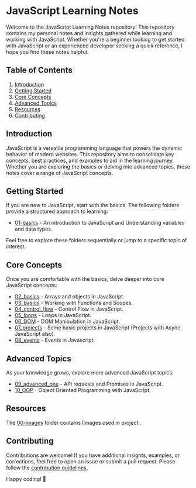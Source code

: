 # JavaScript Learning Notes

Welcome to the JavaScript Learning Notes repository! This repository contains my personal notes and insights gathered while learning and working with JavaScript. Whether you're a beginner looking to get started with JavaScript or an experienced developer seeking a quick reference, I hope you find these notes helpful.

## Table of Contents

1. [Introduction](#introduction)
2. [Getting Started](#getting-started)
3. [Core Concepts](#core-concepts)
4. [Advanced Topics](#advanced-topics)
5. [Resources](#resources)
6. [Contributing](#contributing)

## Introduction

JavaScript is a versatile programming language that powers the dynamic behavior of modern websites. This repository aims to consolidate key concepts, best practices, and examples to aid in the learning journey. Whether you are exploring the basics or delving into advanced topics, these notes cover a range of JavaScript concepts.

## Getting Started

If you are new to JavaScript, start with the basics. The following folders provide a structured approach to learning:

- [01-basics](https://github.com/lokeshverma21/Learn-JavaScript/tree/main/01_basics) - An introduction to JavaScript and Understanding variables and data types.

Feel free to explore these folders sequentially or jump to a specific topic of interest.

## Core Concepts

Once you are comfortable with the basics, delve deeper into core JavaScript concepts:

- [02_basics](https://github.com/lokeshverma21/Learn-JavaScript/tree/main/02_basics) - Arrays and objects in JavaScript.
- [03_basics](https://github.com/lokeshverma21/Learn-JavaScript/tree/main/03_basics) - Working with Functions and Scopes.
- [04_control_flow](https://github.com/lokeshverma21/Learn-JavaScript/tree/main/04_control_flow) - Control Flow in JavaScript.
- [05_loops](https://github.com/lokeshverma21/Learn-JavaScript/tree/main/05_loops) - Loops in JavaScript.
- [06_DOM](https://github.com/lokeshverma21/Learn-JavaScript/tree/main/06_DOM) - DOM Manipulation in JavaScript.
- [07_projects](https://github.com/lokeshverma21/Learn-JavaScript/tree/main/07_projects) - Some basic projects in JavaScript (Projects with Async JavaScript also).
- [08_events](https://github.com/lokeshverma21/Learn-JavaScript/tree/main/08_events) - Events in Javascript.

## Advanced Topics

As your knowledge grows, explore more advanced JavaScript topics:

- [09_advanced_one](https://github.com/lokeshverma21/Learn-JavaScript/tree/main/09_advanced_one) - API requests and Promises in JavaScript.
- [10_OOP](https://github.com/lokeshverma21/Learn-JavaScript/tree/main/10_OOP) - Object Oriented Programming with JavaScript.


## Resources

The [00-images](https://github.com/lokeshverma21/Learn-JavaScript/tree/main/00_images) folder contains lImages used in project..

## Contributing

Contributions are welcome! If you have additional insights, examples, or corrections, feel free to open an issue or submit a pull request. Please follow the [contribution guidelines](CONTRIBUTING.md).


Happy coding! 🚀
